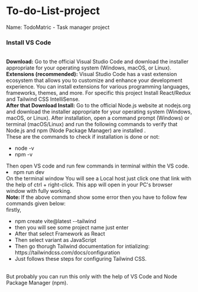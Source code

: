 # To-do-List-project
Name: TodoMatric - Task manager project
<h3>Install VS Code </h3>
<br>
<b>Download:</b> Go to the official Visual Studio Code and download the installer appropriate for your operating system (Windows, macOS, or Linux).
<br>
<b>Extensions (recommended):</b> Visual Studio Code has a vast extension ecosystem that allows you to customize and enhance your development experience. You can install extensions for various programming languages, frameworks, themes, and more. For specific this project Install React/Redux and Tailwind CSS IntelliSense.
<br>
<b>After that Download Install:</b> Go to the official Node.js website at nodejs.org and download the installer appropriate for your operating system (Windows, macOS, or Linux). After installation, open a command prompt (Windows) or terminal (macOS/Linux) and run the following commands to verify that Node.js and npm (Node Package Manager) are installed .
<br>
These are the commands to check if installation is done or not:
<ul>
 <li>node -v</li> 
<li>npm -v</li>
</ul>
Then open VS code and run few commands in terminal within the VS code.
<li>npm run dev</li>
On the terminal window You will see a Local host just click one that link with the help of ctrl + right-click. This app will open in your PC's browser window with fully working.
<br>
<b>Note: </b>If the above command show some error then you have to follow few commands given below:
<br>
firstly,
<ul> 
 <li>npm create vite@latest --tailwind</li>

<li>then you will see some project name just enter</li>
<li>After that select Framework as React</li>
<li>Then select variant as JavaScript</li>
<li>Then go thorugh Tailwind documentation for intializing: https://tailwindcss.com/docs/configuration</li>
<li>Just follows these steps for configuring Tailwind CSS.</li>
 </ul>
<br>
But probably you can run this only with the help of VS Code and Node Package Manager (npm).

